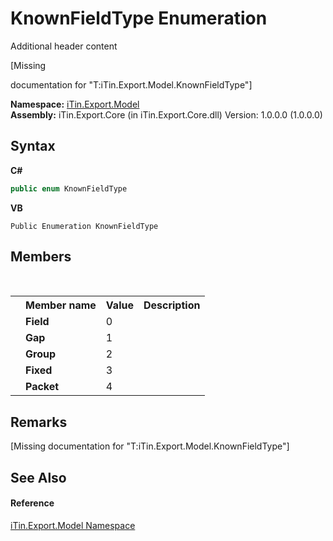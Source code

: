 # KnownFieldType Enumeration
Additional header content 

\[Missing <summary> documentation for "T:iTin.Export.Model.KnownFieldType"\]

**Namespace:**&nbsp;<a href="ef57ffcc-e95e-b212-5a46-9aa6f5a3511f">iTin.Export.Model</a><br />**Assembly:**&nbsp;iTin.Export.Core (in iTin.Export.Core.dll) Version: 1.0.0.0 (1.0.0.0)

## Syntax

**C#**<br />
``` C#
public enum KnownFieldType
```

**VB**<br />
``` VB
Public Enumeration KnownFieldType
```


## Members
&nbsp;<table><tr><th></th><th>Member name</th><th>Value</th><th>Description</th></tr><tr><td /><td target="F:iTin.Export.Model.KnownFieldType.Field">**Field**</td><td>0</td><td /></tr><tr><td /><td target="F:iTin.Export.Model.KnownFieldType.Gap">**Gap**</td><td>1</td><td /></tr><tr><td /><td target="F:iTin.Export.Model.KnownFieldType.Group">**Group**</td><td>2</td><td /></tr><tr><td /><td target="F:iTin.Export.Model.KnownFieldType.Fixed">**Fixed**</td><td>3</td><td /></tr><tr><td /><td target="F:iTin.Export.Model.KnownFieldType.Packet">**Packet**</td><td>4</td><td /></tr></table>

## Remarks
\[Missing <remarks> documentation for "T:iTin.Export.Model.KnownFieldType"\]

## See Also


#### Reference
<a href="ef57ffcc-e95e-b212-5a46-9aa6f5a3511f">iTin.Export.Model Namespace</a><br />